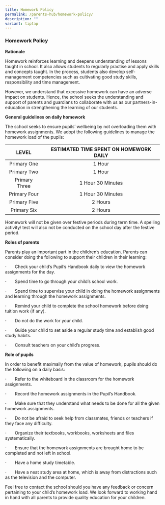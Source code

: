 ```yaml
---
title: Homework Policy
permalink: /parents-hub/homework-policy/
description: ""
variant: tiptap
---
```

### Homework Policy

**Rationale**  

Homework reinforces learning and deepens understanding of lessons taught in school. It also allows students to regularly practise and apply skills and concepts taught. In the process, students also develop self-management competencies such as cultivating good study skills, responsibility and time management. 

However, we understand that excessive homework can have an adverse impact on students. Hence, the school seeks the understanding and support of parents and guardians to collaborate with us as our partners-in-education in strengthening the learning of our students. 

**General guidelines on daily homework**

The school seeks to ensure pupils’ wellbeing by not overloading them with homework assignments. We adopt the following guidelines to manage the homework load of the pupils:

| LEVEL | ESTIMATED TIME SPENT ON HOMEWORK DAILY |
|:---:|:---:|
| Primary One | 1 Hour |
| Primary Two | 1 Hour |
| Primary Three | 1 Hour 30 Minutes  |
| Primary Four |  1 Hour 30 Minutes  |
|  Primary Five |  2 Hours |
| Primary Six |   2 Hours |

Homework will not be given over festive periods during term time. A spelling activity/ test will also not be conducted on the school day after the festive period.  

**Roles of parents**

Parents play an important part in the children’s education. Parents can consider doing the following to support their children in their learning:

·       Check your child’s Pupil’s Handbook daily to view the homework assignments for the day.

·       Spend time to go through your child’s school work.

·       Spend time to supervise your child in doing the homework assignments and learning through the homework assignments.

·       Remind your child to complete the school homework before doing tuition work (if any).

·       Do not do the work for your child.

·       Guide your child to set aside a regular study time and establish good study habits.

·       Consult teachers on your child’s progress.

**Role of pupils**  

In order to benefit maximally from the value of homework, pupils should do the following on a daily basis:

·       Refer to the whiteboard in the classroom for the homework assignments.

·       Record the homework assignments in the Pupil’s Handbook.

·       Make sure that they understand what needs to be done for all the given homework assignments.

·       Do not be afraid to seek help from classmates, friends or teachers if they face any difficulty.

·       Organize their textbooks, workbooks, worksheets and files systematically.

·       Ensure that the homework assignments are brought home to be completed and not left in school.

·       Have a home study timetable.

·       Have a neat study area at home, which is away from distractions such as the television and the computer.

Feel free to contact the school should you have any feedback or concern pertaining to your child’s homework load. We look forward to working hand in hand with all parents to provide quality education for your children.